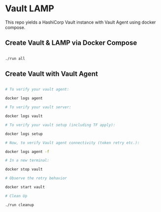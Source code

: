 # Vault LAMP

This repo yields a HashiCorp Vault instance with Vault Agent using docker compose.

## Create Vault & LAMP via Docker Compose

```bash

./run all

```

## Create Vault with Vault Agent

```bash

# To verify your vault agent:

docker logs agent

# To verify your vault server:

docker logs vault

# To verify your vault setup (including TF apply):

docker logs setup

# Now, to verify Vault agent connectivity (token retry etc.):

docker logs agent -f

# In a new terminal:

docker stop vault

# Observe the retry behavior

docker start vault

# Clean Up

./run cleanup

```


